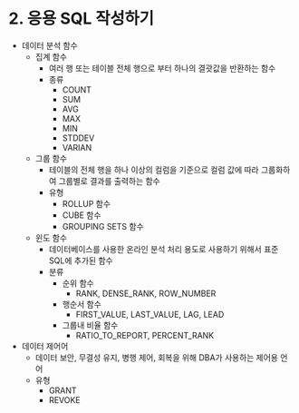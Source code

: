 # 2. 응용 SQL 작성하기

- 데이터 분석 함수
  - 집계 함수
    - 여러 행 또는 테이블 전체 행으로 부터 하나의 결괏값을 반환하는 함수
    - 종류
      - COUNT
      - SUM
      - AVG
      - MAX
      - MIN
      - STDDEV
      - VARIAN 
  - 그룹 함수
    - 테이블의 전체 행을 하나 이상의 컬럼을 기준으로 컬럼 값에 따라 그룹화하여 그룹별로 결과를 출력하는 함수
    - 유형
      - ROLLUP 함수
      - CUBE 함수
      - GROUPING SETS 함수
  - 윈도 함수
    - 데이터베이스를 사용한 온라인 분석 처리 용도로 사용하기 위해서 표준 SQL에 추가된 함수
    - 분류
      - 순위 함수
        - RANK, DENSE_RANK, ROW_NUMBER
      - 행순서 함수
        - FIRST_VALUE, LAST_VALUE, LAG, LEAD
      - 그룹내 비율 함수
        - RATIO_TO_REPORT, PERCENT_RANK
- 데이터 제어어
  - 데이터 보안, 무결성 유지, 병행 제어, 회복을 위해 DBA가 사용하는 제어용 언어
  - 유형
    - GRANT
    - REVOKE